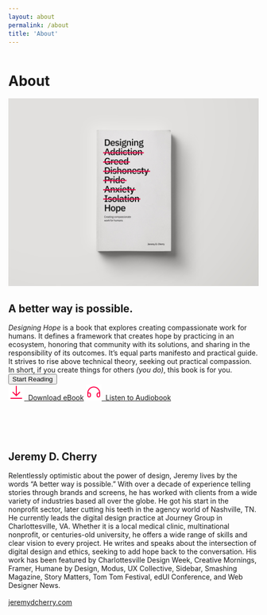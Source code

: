 ```yaml
---
layout: about
permalink: /about
title: 'About'
---
```


<div class="about-page">
<div class="row">
  <div class="column left">
  	<div><h1>About</h1></div>
  </div>
  <div class="column right">
  	<img src="/images/book-image.jpg" class="book-image">
  	<h2>A better way is possible.</h2>
  	<em>Designing Hope</em> is a book that explores creating compassionate work for humans. It defines a framework that creates hope by practicing in an ecosystem, honoring that community with its solutions, and sharing in the responsibility of its outcomes. It’s equal parts manifesto and practical guide. It strives to rise above technical theory, seeking out practical compassion. In short, if you create things for others <em>(you do)</em>, this book is for you.<br/>
  	<a href="/foreword"><button>Start Reading</button></a><br/>
  	<a href="/download" class="resource-link download-left"><img src="/images/download.svg" class="resource-icon">&nbsp;&nbsp;Download eBook</a>
    <a href="/listen" class="resource-link"><img src="/images/headphones.svg" class="resource-icon">&nbsp;&nbsp;Listen to Audiobook</a><br/><br/>
  	<div class="divider">&nbsp;</div>
  	<br/><br/>
  	<h2>Jeremy D. Cherry</h2>
    Relentlessly optimistic about the power of design, Jeremy lives by the words “A better way is possible.”  With over a decade of experience telling stories through brands and screens, he has worked with clients from a wide variety of industries based all over the globe. He got his start in the nonprofit sector, later cutting his teeth in the agency world of Nashville, TN. He currently leads the digital design practice at Journey Group in Charlottesville, VA. Whether it is a local medical clinic, multinational nonprofit, or centuries-old university, he offers a wide range of skills and clear vision to every project.  He writes and speaks about the intersection of digital design and ethics, seeking to add hope back to the conversation. His work has been featured by Charlottesville Design Week, Creative Mornings, Framer, Humane by Design, Modus, UX Collective, Sidebar, Smashing Magazine, Story Matters, Tom Tom Festival, edUI Conference, and Web Designer News.<br/><br/>
    <a href="https://jeremydcherry.com" class="resource-link">jeremydcherry.com</a>
  </div>
</div>
</div>

